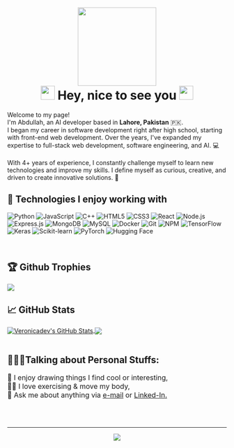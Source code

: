 <h1 align="center">
  <img  src="https://media.giphy.com/media/WUlplcMpOCEmTGBtBW/giphy.gif" width="180"><br>
<img src="https://raw.githubusercontent.com/blackcater/blackcater/main/images/Hi.gif" height="32" />
Hey, nice to see you
<img src="https://raw.githubusercontent.com/blackcater/blackcater/main/images/Hi.gif" height="32" />
</h1>

<p>Welcome to my page! </br>
I'm Abdullah, an AI developer based in <strong>Lahore, Pakistan</strong> 🇵🇰. <br>
I began my career in software development right after high school, starting with front-end web development. Over the years, I've expanded my expertise to full-stack web development, software engineering, and AI. 💻 <br><br>
With 4+ years of experience, I constantly challenge myself to learn new technologies and improve my skills. I define myself as curious, creative, and driven to create innovative solutions. 🚀

<br>
<h2> 🔧 Technologies I enjoy working with</h2>

![Python](https://img.shields.io/badge/-Python-000000?style=for-the-badge&logo=Python)
![JavaScript](https://img.shields.io/badge/-JavaScript-000000?style=for-the-badge&logo=javascript)
![C++](https://img.shields.io/badge/-C++-000000?style=for-the-badge&logo=C%2B%2B)
![HTML5](https://img.shields.io/badge/-HTML5-000000?style=for-the-badge&logo=HTML5)
![CSS3](https://img.shields.io/badge/-CSS3-000000?style=for-the-badge&logo=CSS3&logoColor=1572B6)
![React](https://img.shields.io/badge/-React-000000?style=for-the-badge&logo=React&logoColor=61DAFB)
![Node.js](https://img.shields.io/badge/-Node.js-000000?style=for-the-badge&logo=Node.js&logoColor=339933)
![Express.js](https://img.shields.io/badge/-Express.js-000000?style=for-the-badge&logo=Express.js&logoColor=76D04B)
![MongoDB](https://img.shields.io/badge/-MongoDB-000000?style=for-the-badge&logo=MongoDB&logoColor=47A248)
![MySQL](https://img.shields.io/badge/-MySQL-000000?style=for-the-badge&logo=MySQL&logoColor=47A248)
![Docker](https://img.shields.io/badge/-Docker-000000?style=for-the-badge&logo=Docker&logoColor=2496ED)
![Git](https://img.shields.io/badge/-Git-000000?style=for-the-badge&logo=Git&logoColor=F05032)
![NPM](https://img.shields.io/badge/-NPM-000000?style=for-the-badge&logo=NPM&logoColor=CB3837)
![TensorFlow](https://img.shields.io/badge/-TensorFlow-000000?style=for-the-badge&logo=TensorFlow&logoColor=FF6F00)
![Keras](https://img.shields.io/badge/-Keras-000000?style=for-the-badge&logo=Keras&logoColor=D00000)
![Scikit-learn](https://img.shields.io/badge/-Scikit-learn-000000?style=for-the-badge&logo=Scikit-learn)
![PyTorch](https://img.shields.io/badge/-PyTorch-000000?style=for-the-badge&logo=PyTorch&logoColor=EE4C2C)
![Hugging Face](https://img.shields.io/badge/-Hugging%20Face-000000?style=for-the-badge&logo=Huggingface&logoColor=FF7A00)




<br>
<h2>🏆 Github Trophies</h2>
<img src="https://github-profile-trophy.vercel.app/?username=abdulahshahid&theme=flat&no-frame=true&margin-w=30"/>

<h2>📈 GitHub Stats</h2>
<a href="https://github.com/veronicadev/veronicadev">
  <img align="center" src="https://github-readme-stats.vercel.app/api?username=abdulahshahid&show_icons=true&line_height=27&count_private=true&layout=compact&bg_color=30,e690c6,7063a5&title_color=fff&text_color=fff&hide=contribs" alt="Veronicadev's GitHub Stats" />
</a>
<a href="https://github.com/veronicadev/veronicadev">
  <img align="center" src="https://github-readme-stats.vercel.app/api/top-langs/?username=abdulahshahid&layout=compact&bg_color=30,e690c6,7063a5&title_color=fff&text_color=fff" />
</a>

<br/>
<br/>
<h2> 👨🏽‍💻Talking about Personal Stuffs:</h2>

<p style="font-size:16px">
🎨 I enjoy drawing things I find cool or interesting,<br>
🏋️‍♀️ I love exercising & move my body,<br>
💬 Ask me about anything via <a href="mailto:viarengoveronica@gmail.com">e-mail</a> or <a href="https://www.linkedin.com/in/veronica-viarengo/" target="_blank">Linked-In.</a><br>

</p>

<br>
<br>
<hr>
<p align="center">
  <a href="https://github.com/veronicadev/veronicadev">
  <img align="center" src="https://img.shields.io/badge/CREATED%20BY-abdulahshahid
  -lightgrey?style=for-the-badge" />
</a>

</p>
<br>
